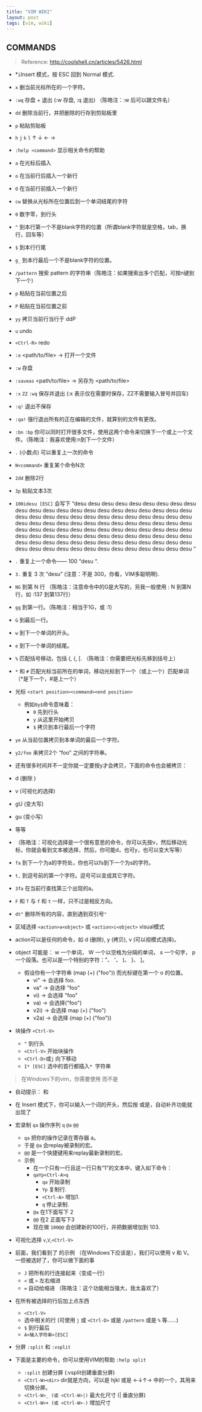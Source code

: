 ```yaml
---
title: "VIM WIKI"
layout: post
tags: [vim, wiki]
---
```


## COMMANDS

> Reference: http://coolshell.cn/articles/5426.html

* *`i`Insert 模式，按 ESC 回到 Normal 模式.
*  `x` 删当前光标所在的一个字符。
* `:wq` 存盘 + 退出 (:w 存盘, :q 退出)   （陈皓注：:w 后可以跟文件名）
* `dd` 删除当前行，并把删除的行存到剪贴板里
* `p` 粘贴剪贴板
* `h` `j` `k` `l` ↑ ↓ ← →
* `:help <command>` 显示相关命令的帮助
 
* `a` 在光标后插入
* `o` 在当前行后插入一个新行
* `O` 在当前行前插入一个新行
* `cw` 替换从光标所在位置后到一个单词结尾的字符
 
* `0` 数字零，到行头
* `^` 到本行第一个不是blank字符的位置（所谓blank字符就是空格，tab，换行，回车等）
* `$` 到本行行尾
* `g_` 到本行最后一个不是blank字符的位置。
* `/pattern` 搜索 pattern 的字符串（陈皓注：如果搜索出多个匹配，可按n键到下一个）
 
* `p` 粘贴在当前位置之后
* `P` 粘贴在当前位置之前
* `yy` 拷贝当前行当行于 ddP
 
* `u` undo
* `<Ctrl-R>` redo

* `:e` <path/to/file> → 打开一个文件
* `:w` 存盘
* `:saveas` <path/to/file> → 另存为 <path/to/file>
* `:x` `ZZ` `:wq` 保存并退出 (:x 表示仅在需要时保存，ZZ不需要输入冒号并回车)
* `:q!` 退出不保存
* `:qa!` 强行退出所有的正在编辑的文件，就算别的文件有更改。
* `:bn` `:bp` 你可以同时打开很多文件，使用这两个命令来切换下一个或上一个文件。（陈皓注：我喜欢使用:n到下一个文件）

* `.` (小数点) 可以重复上一次的命令
* `N<command>` 重复某个命令N次
* `2dd` 删除2行
* `3p` 粘贴文本3次
* `100idesu [ESC]` 会写下 “desu desu desu desu desu desu desu desu desu desu desu desu desu desu desu desu desu desu desu desu desu desu desu desu desu desu desu desu desu desu desu desu desu desu desu desu desu desu desu desu desu desu desu desu desu desu desu desu desu desu desu desu desu desu desu desu desu desu desu desu desu desu desu desu desu desu desu desu desu desu desu desu desu desu desu desu desu desu desu desu desu desu desu desu desu desu desu desu desu desu desu desu desu desu desu desu desu desu desu desu “
* `.` 重复上一个命令—— 100 “desu “.
* `3.` 重复 3 次 “desu” (注意：不是 300，你看，VIM多聪明啊).

* `NG` 到第 N 行 （陈皓注：注意命令中的G是大写的，另我一般使用 : N 到第N行，如 :137 到第137行）
* `gg` 到第一行。（陈皓注：相当于1G，或 :1）
* `G` 到最后一行。

* `w` 到下一个单词的开头。
* `e` 到下一个单词的结尾。

* `%` 匹配括号移动，包括 (, {, [. （陈皓注：你需要把光标先移到括号上）
* `*` 和 `#` 匹配光标当前所在的单词，移动光标到下一个（或上一个）匹配单词（*是下一个，#是上一个）

* 光标 `<start position><command><end position>`
    * 例如`0y$`命令意味着：
        * `0` 先到行头
        * `y` 从这里开始拷贝
        * `$` 拷贝到本行最后一个字符

* `ye` 从当前位置拷贝到本单词的最后一个字符。

* `y2/foo` 来拷贝2个 “foo” 之间的字符串。

* 还有很多时间并不一定你就一定要按y才会拷贝，下面的命令也会被拷贝：
* d (删除 )
* v (可视化的选择)
* gU (变大写)
* gu (变小写)
* 等等

* （陈皓注：可视化选择是一个很有意思的命令，你可以先按v，然后移动光标，你就会看到文本被选择，然后，你可能d，也可y，也可以变大写等）

* `fa` 到下一个为a的字符处，你也可以fs到下一个为s的字符。
* `t,` 到逗号前的第一个字符。逗号可以变成其它字符。
* `3fa` 在当前行查找第三个出现的a。
* `F` 和 `T` 与 `f` 和 `t` 一样，只不过是相反方向。
* `dt"` 删除所有的内容，直到遇到双引号`"`

* 区域选择 `<action>a<object>` 或 `<action>i<object>` visual模式
* action可以是任何的命令，如 d (删除), y (拷贝), v (可以视模式选择)。
* object 可能是： w 一个单词， W 一个以空格为分隔的单词， s 一个句字， p 一个段落。也可以是一个特别的字符："、 '、 )、 }、 ]。
    * 假设你有一个字符串 (map (+) ("foo")) 而光标键在第一个 o 的位置。
        * vi" → 会选择 foo.
        * va" → 会选择 "foo"
        * vi) → 会选择 "foo"
        * va) → 会选择("foo")
        * v2i) → 会选择 map (+) ("foo")
        * v2a) → 会选择 (map (+) ("foo"))

* 块操作 `<Ctrl-V>`
    * `^` 到行头
    * `<Ctrl-V>` 开始块操作
    * `<Ctrl-D>`或`j` 向下移动
    * `I* [ESC]` 选中的首行都插入`* `字符串

> 在Windows下的vim，你需要使用 <Ctrl-Q> 而不是 <Ctrl-V>

* 自动提示： <Ctrl-N> 和 <Ctrl-P>
* 在 Insert 模式下，你可以输入一个词的开头，然后按 <Ctrl-P>或是<Ctrl-N>，自动补齐功能就出现了

* 宏录制 `qa` 操作序列 `q` `@a` `@@`
    * `qa` 把你的操作记录在寄存器 a。
    * 于是 `@a` 会replay被录制的宏。
    * `@@` 是一个快捷键用来replay最新录制的宏。
    * 示例
        * 在一个只有一行且这一行只有“1”的文本中，键入如下命令：
        * `qaYp<Ctrl-A>q`
            * `qa` 开始录制
            * `Yp` 复制行.
            * `<Ctrl-A>` 增加1.
            * `q` 停止录制.
        * `@a` 在1下面写下 2
        * `@@` 在2 正面写下3
        * 现在做 `100@@` 会创建新的100行，并把数据增加到 103.

* 可视化选择 `v`,`V`,`<Ctrl-V>`
* 前面，我们看到了 <Ctrl-V>的示例 （在Windows下应该是<Ctrl-Q>），我们可以使用 v 和 V。一但被选好了，你可以做下面的事
    * `J` 把所有的行连接起来（变成一行）
    * `<` 或 `>` 左右缩进
    * `=` 自动给缩进 （陈皓注：这个功能相当强大，我太喜欢了）
* 在所有被选择的行后加上点东西
    * `<Ctrl-V>`
    * 选中相关的行 (可使用 `j` 或 `<Ctrl-D>` 或是 `/pattern` 或是 `%` 等……)
    * `$` 到行最后
    * `A<输入字符串>[ESC]`

* 分屏 `:split` 和 `:vsplit`
* 下面是主要的命令，你可以使用VIM的帮助 `:help split`
    * `:split` 创建分屏 (:vsplit创建垂直分屏)
    * `<Ctrl-W><dir>` dir就是方向，可以是 hjkl 或是 ←↓↑→ 中的一个，其用来切换分屏。
    * `<Ctrl-W>_ (或 <Ctrl-W>|)` 最大化尺寸 (<Ctrl-W>| 垂直分屏)
    * `<Ctrl-W>+ (或 <Ctrl-W>-)` 增加尺寸
